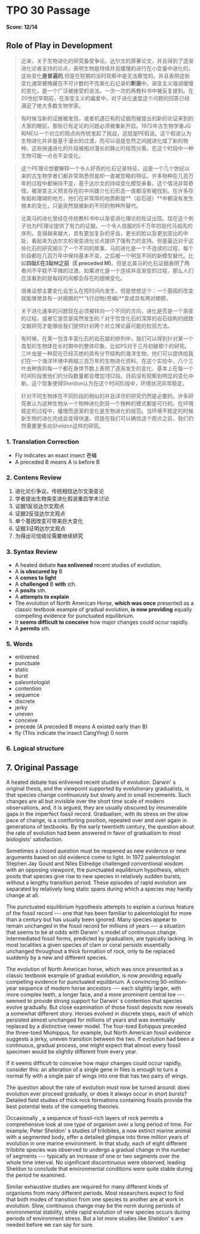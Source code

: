 # TPO 30 Passage
**Score: 12/14**


## Role of Play in Development
>近来，关于生物进化的研究备受争论。达尔文的原著论文，并且得到了逐渐进化论者支持的论点，表明生物是持续并且缓慢的进行在小变量中进化的。这些变化**是普遍的**,但是在短期的当时观察中是无法察觉的。并且表明这些变化通常被掩藏在不可计数的不完美化石记录的**断层**中。渐变主义强调缓慢的变化，是一个广泛被接受的说法。一次一次的再教科书中被反复提到。在20世纪早期前，在渐变主义的偏爱中，对于进化速度这个问题的回答已经满足了绝大多数生物学家。

>有时候当新的证据被发现，或者机遇已有的证据而被提出的新的论证来到的大家的眼前，那些已有定论的问题必须被重新开启。1972年古生物学者JG和NE以一个对立的观点向传统发起了挑战，这就是PE假说。这个假说认为生物进化并非是基于漫长的过渡，而可以说是忽然之间就进化成了新的物种。这些快速进化的片段被相对漫长的静止时段而分离，在这个时段中一种生物可能一点也不会变化。

>这个PE理论想要解释一个令人好奇的化石记录特征，这是一个几个世纪以来的古生物学者们都非常熟悉但是却一直被忽略的特征。许多物种在几百万年的过程中都保持不变，基于达尔文的持续变化模型来看，这个情况非常奇怪。被渐变主义预言存在的中间媒介化石形态一直都没有被找到。在许多存有蛤和珊瑚的地方，他们在非常厚的地质断层**（岩石层）**中都没有发生根本的变化，只是突然就被新的不同的物种所替代。

>北美马的进化曾经在传统教科书中以渐变进化理论的佐证出现。现在这个例子也为PE理论提供了有力的证据。一个令人信服的5千万年的现代马祖先的序列，变得越来越大，具有更加复杂的牙齿，更长的脸以及更加突出的中趾，看起来为达尔文的渐变进化论点提供了强有力的支持。但是最近对于这些化石的研究揭示了一个不同的故事。马的进化是一个不连续的过程，每个阶段都在几百万年中保持基本不变，之后被一个明显不同的新模型替代。比如**四趾E在3趾M之前（E preceded M)**。但是北美马的化石证据表明了两者间不平稳不平摊的过渡。如果进化是一个连续并且渐变的过程，那么人们应该看到的是每段时间都会存在的细微变化。

>很难设想主要变化会怎么在短时间内发生，但是想想这个：一个基因的改变就能够使具有一对翅膀的**飞行动物(苍蝇)**变成具有两对翅膀。

>关于进化速率的问题现在必须被转向一个不同的方向，进化是否是一个渐变的过程，或者它是否是突然发生的？对于包含化石的深厚的岩石结构的细致文献研究才能够给我们提供针对两个对立理论最可能的检验方法。

>有时候，在某一包含丰富化石的岩石层的排列中，我们可以得到针对某一个类型的生物体在长时期中的整体印象。比如PS对于三月初破那个的研究。三叶虫是一种现在已经灭绝的具有分节结构的海洋生物。他们可以提供给我们在一个海洋环境中跨越三百万年的生物进化资料。在这个实验中，八个三叶虫种族的每一个都在身体节数上表明了逐渐发生的变化，基本上在每一个时间阶段里他们的分段数量都会增加1到2段。目前没有观察到明显的变化中断。这个现象使得Sheldon认为在这个时间阶段中，环境状况非常稳定。

>针对不同生物体在不同阶段的相似的并且详尽的研究仍然是必要的。许多研究者认为这种生物从一个物种进化到另一个物种的模式都是可行的。在环境稳定的过程中，缓慢而逐渐的变化是生物进化的规范。当环境不稳定的时候新生物的进化完成会变得快速。但是在我们可以确信这个观点之前，我们仍然需要更多向Sheldon这样的研究。



### 1. Translation Correction
- Fly indicates an exact insect 苍蝇
- A preceded B means A is before B

### 2. Contens Review
1. 进化论引争议，传统相信达尔文渐变论
2. 学者提出生物突变进化假说重启学术讨论
3. 证据1反驳达尔文观点
4. 证据2反驳达尔文观点
5. 单个基因改变可带来巨大变化
6. 证据3证明达尔文观点
7. 为得出可信结论需要继续研究


### 3. Syntax Review
- A heated debate **has enlivened** recent studies of evolution.
- A **is obscured by** B
- A **comes to light**
- A **challenged** B **with** sth.
- A **posits** sth.
- A **attempts to explain**
- The evolution of North American Horse, **which was once** presented as a classic textbook example of gradual evolution, **is now providing** equally compelling evidence for punctuated equilibrium.
- It **seems difficult to conceive** how major changes could occur rapidly.
- A **permits** sth.

### 5. Words
- enlivened
- punctuate
- static
- burst
- paleontologist
- contention
- sequence
- discrete
- jerky
- uneven
- conceive
- precede (A preceded B means A existed early than B)
- fly (This indicate the insect CangYing)
0 norm

### 6. Logical structure


## 7. Original Passage
A heated debate has enlivened recent studies of evolution. Darwin' s original thesis, and the viewpoint supported by evolutionary gradualists, is that species change continuously but slowly and in small increments. Such changes are all but invisible over the short time scale of modern observations, and, it is argued, they are usually obscured by innumerable gaps in the imperfect fossil record. Gradualism, with its stress on the slow pace of change, is a comforting position, repeated over and over again in generations of textbooks. By the early twentieth century, the question about the rate of evolution had been answered in favor of gradualism to most biologists' satisfaction.

Sometimes a closed question must be reopened as new evidence or new arguments based on old evidence come to light. In 1972 paleontologist Stephen Jay Gould and Niles Eldredge challenged conventional wisdom with an opposing viewpoint, the punctuated equilibrium hypothesis, which posits that species give rise to new species in relatively sudden bursts, without a lengthy transition period. These episodes of rapid evolution are separated by relatively long static spans during which a species may hardly change at all.

The punctuated equilibrium hypothesis attempts to explain a curious feature of the fossil record --- one that has been familiar to paleontologist for more than a century but has usually been ignored. Many species appear to remain unchanged in the fossil record for millions of years --- a situation that seems to be at odds with Darwin' s model of continuous change. Intermediated fossil forms, predicted by gradualism, are typically lacking. In most localities a given species of clam or coral persists essentially unchanged throughout a thick formation of rock, only to be replaced suddenly by a new and different species.

The evolution of North American horse, which was once presented as a classic textbook example of gradual evolution, is now providing equally compelling evidence for punctuated equilibrium. A convincing 50-million-year sequence of modern horse ancestors --- each slightly larger, with more complex teeth, a longer face, and a more prominent central toe ---seemed to provide strong support for Darwin' s contention that species evolve gradually. But close examination of those fossil deposits now reveals a somewhat different story. Horses evolved in discrete steps, each of which persisted almost unchanged for millions of years and was eventually replaced by a distinctive newer model. The four-toed Eohippus preceded the three-toed Miohippus, for example, but North American fossil evidence suggests a jerky, uneven transition between the two. If evolution had been a continuous, gradual process, one might expect that almost every fossil specimen would be slightly different from every year.

If it seems difficult to conceive how major changes could occur rapidly, consider this: an alteration of a single gene in files is enough to turn a normal fly with a single pair of wings into one that has two pairs of wings.

The question about the rate of evolution must now be turned around: does evolution ever proceed gradually, or does it always occur in short bursts? Detailed field studies of thick rock formations containing fossils provide the best potential tests of the competing theories.

Occasionally , a sequence of fossil-rich layers of rock permits a comprehensive look at one type of organism over a long period of time. For example, Peter Sheldon' s studies of trilobites, a now extinct marine animal with a segmented body, offer a detailed glimpse into three million years of evolution in one marine environment. In that study, each of eight different trilobite species was observed to undergo a gradual change in the number of segments --- typically an increase of one or two segments over the whole time interval. No significant discontinuous were observed, leading Sheldon to conclude that environmental conditions were quite stable during the period he examined.

Similar exhaustive studies are required for many different kinds of organisms from many different periods. Most researchers expect to find that both modes of transition from one species to another are at work in evolution. Slow, continuous change may be the norm during periods of environmental stability, while rapid evolution of new species occurs during periods of environment stress. But a lot more studies like Sheldon' s are needed before we can say for sure.
